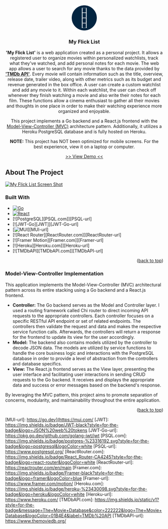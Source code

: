 <a name="readme-top"></a>

<br />
<div align="center">
  <a href="https://myflicklist-fa78f7f017a1.herokuapp.com/">
    <img src="frontend/public/logo_circle.png" alt="Logo" width="80" height="80">
  </a>

<h3 align="center">My Flick List</h3>

  <p align="center">
      <b>'My Flick List'</b> is a web application created as a personal project. It allows a registered user to organize movies within
      personalized watchlists, track what they've watched, and add personal notes for each movie.
      The web app allows a user to search for any movie thanks to the data provided by <a href="https://www.themoviedb.org/"><b>'TMDb API'</b></a>.
      Every movie will contain information such as the title, overview, release date, trailer video,
      along with other metrics such as its budget and revenue generated in the box office. A user can create a custom watchlist
      and add any movie to it. Within each watchlist, the user can check off whenever they finish watching a movie and also write their notes for each film.
      These functions allow a cinema enthusiast to gather all their movies and thoughts in one place in order to make their watching
      experience more organized and enjoyable.
    <br />
  </p>
  <p>
    This project implements a Go backend and a React.js frontend with the <a href="#mvc-implementation">Model-View-Controller (MVC)</a> architecture pattern. Additionally, it utilizes a Heroku PostgreSQL
    database and is fully hosted on Heroku. 
  </p>
  
  <p>
     <b>NOTE:</b> This project has NOT been optimized for mobile screens. For the best experience, view it on a laptop or computer.
  </p>
  
  <p>
     <a href="https://myflicklist-fa78f7f017a1.herokuapp.com/"> >> View Demo << </a>
  </p>
  
</div>



<!-- ABOUT THE PROJECT -->
## About The Project

[![My Flick List Screen Shot][product-screenshot]](https://myflicklist-fa78f7f017a1.herokuapp.com/)



### Built With

* [![Go][Go.dev]][Go-url]
* [![React][React.js]][React-url]
* [![PostgreSQL][PSQL.com]][PSQL-url]
* [![JWT-Go][JWT]][JWT-Go-url]
* [![MUI][MUI.com]][MUI-url]
* [![React Router][ReactRouter.com]][ReactRouter-url]
* [![Framer Motion][Framer.com]][Framer-url]
* [![Heroku][Heroku.com]][Heroku-url]
* [![TMDbAPI][TMDbAPI.com]][TMDbAPI-url]


<p align="right">(<a href="#readme-top">back to top</a>)</p>

### Model-View-Controller Implementation

This application implements the Model-View-Controller (MVC) architectural pattern across its entire stacking using a Go backend and a React.js frontend.

* **Controller:** The Go backend serves as the Model and Controller layer. I used a routing framework called Chi router to direct incoming API requests to the appropriate controllers. Each controller focuses on a specific RESTful API endpoint or set of related endpoints. The controllers then validate the request and data and makes the respective service function calls. Afterwards, the controllers will return a response for the frontend to update its view for the user accordingly.
* **Model:** The backend also contains models utilized by the controller to decode JSON data. The models are utilized by service functions to handle the core business logic and interactions with the PostgreSQL database in order to provide a level of abstraction from the controllers and database specifics. 
* **View:** The React.js frontend serves as the View layer, presenting the user interface and facilitating user interactions in sending CRUD requests to the Go backend. It receives and displays the appropriate data and success or error messages based on the backend's response.

By leveraging the MVC pattern, this project aims to promote separation of concerns, modularity, and maintainability throughout the entire application.

<p align="right">(<a href="#readme-top">back to top</a>)</p>

<!-- MARKDOWN LINKS & IMAGES -->
<!-- https://www.markdownguide.org/basic-syntax/#reference-style-links -->
[contributors-shield]: https://img.shields.io/github/contributors/github_username/repo_name.svg?style=for-the-badge
[contributors-url]: https://github.com/github_username/repo_name/graphs/contributors
[forks-shield]: https://img.shields.io/github/forks/github_username/repo_name.svg?style=for-the-badge
[forks-url]: https://github.com/github_username/repo_name/network/members
[stars-shield]: https://img.shields.io/github/stars/github_username/repo_name.svg?style=for-the-badge
[stars-url]: https://github.com/github_username/repo_name/stargazers
[issues-shield]: https://img.shields.io/github/issues/github_username/repo_name.svg?style=for-the-badge
[issues-url]: https://github.com/github_username/repo_name/issues
[license-shield]: https://img.shields.io/github/license/github_username/repo_name.svg?style=for-the-badge
[license-url]: https://github.com/github_username/repo_name/blob/master/LICENSE.txt
[linkedin-shield]: https://img.shields.io/badge/-LinkedIn-black.svg?style=for-the-badge&logo=linkedin&colorB=555
[linkedin-url]: https://linkedin.com/in/linkedin_username
[product-screenshot]: frontend/public/website_preview.png
[Next.js]: https://img.shields.io/badge/next.js-000000?style=for-the-badge&logo=nextdotjs&logoColor=white
[Next-url]: https://nextjs.org/
[React.js]: https://img.shields.io/badge/React-20232A?style=for-the-badge&logo=react&logoColor=61DAFB
[React-url]: https://reactjs.org/
[Go.dev]: https://img.shields.io/badge/go-%2300ADD8.svg?style=for-the-badge&logo=go&logoColor=white
[Go-url]: https://go.dev
[MUI.com]: https://img.shields.io/badge/MUI-%230081CB.svg?style=for-the-badge&logo=mui&logoColor=white
[MUI-url]: https://go.dev](https://mui.com/
[JWT]: https://img.shields.io/badge/JWT-black?style=for-the-badge&logo=JSON%20web%20tokens
[JWT-Go-url]: https://pkg.go.dev/github.com/golang-jwt/jwt
[PSQL.com]: https://img.shields.io/badge/postgres-%23316192.svg?style=for-the-badge&logo=postgresql&logoColor=white
[PSQL-url]: https://www.postgresql.org/
[ReactRouter.com]: https://img.shields.io/badge/React_Router-CA4245?style=for-the-badge&logo=react-router&logoColor=white
[ReactRouter-url]: https://reactrouter.com/en/main
[Framer.com]: https://img.shields.io/badge/Framer-black?style=for-the-badge&logo=framer&logoColor=blue
[Framer-url]: https://www.framer.com/motion/
[Heroku.com]: https://img.shields.io/badge/heroku-%23430098.svg?style=for-the-badge&logo=heroku&logoColor=white
[Heroku-url]: https://www.heroku.com/
[TMDbAPI.com]: https://img.shields.io/static/v1?style=for-the-badge&message=The+Movie+Database&color=222222&logo=The+Movie+Database&logoColor=01B4E4&label=TMDb%20API
[TMDbAPI-url]: https://www.themoviedb.org/


[Bootstrap.com]: https://img.shields.io/badge/Bootstrap-563D7C?style=for-the-badge&logo=bootstrap&logoColor=white
[Bootstrap-url]: https://getbootstrap.com
[JQuery.com]: https://img.shields.io/badge/jQuery-0769AD?style=for-the-badge&logo=jquery&logoColor=white
[JQuery-url]: https://jquery.com 
